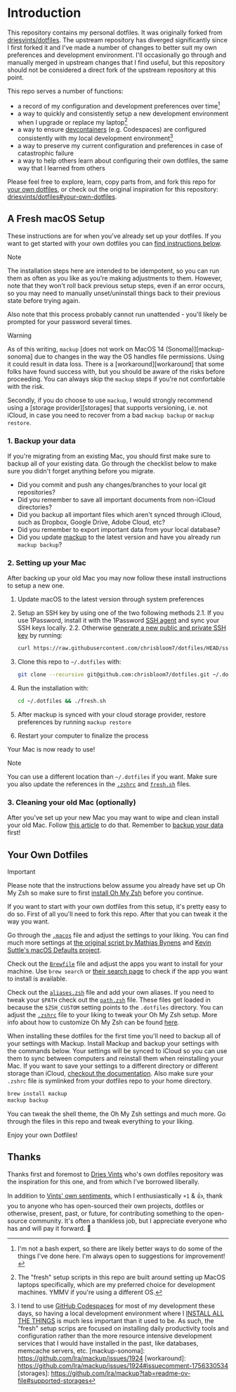 # Introduction

This repository contains my personal dotfiles. It was originally forked from [driesvints/dotfiles](https://github.com/driesvints/dotfiles). The upstream repository has diverged significantly since I first forked it and I've made a number of changes to better suit my own preferences and development environment. I'll occasionally go through and manually merged in upstream changes that I find useful, but this repository should not be considered a direct fork of the upstream repository at this point.

This repo serves a number of functions:

- a record of my configuration and development preferences over time[^bash-abilities]
- a way to quickly and consistently setup a new development environment when I upgrade or replace my laptop[^macos]
- a way to ensure [devcontainers](https://containers.dev/) (e.g. Codespaces) are configured consistently with my local development environment[^codespaces]
- a way to preserve my current configuration and preferences in case of catastrophic failure
- a way to help others learn about configuring their own dotfiles, the same way that I learned from others

Please feel free to explore, learn, copy parts from, and fork this repo for [your own dotfiles](#your-own-dotfiles), or check out the original inspiration for this repository: [driesvints/dotfiles#your-own-dotfiles](https://github.com/driesvints/dotfiles?tab=readme-ov-file#your-own-dotfiles).

## A Fresh macOS Setup

These instructions are for when you've already set up your dotfiles. If you want to get started with your own dotfiles you can [find instructions below](#your-own-dotfiles).

> [!NOTE]
> The installation steps here are intended to be idempotent, so you can run them as often as you like as you're making adjustments to them. However, note that they won't roll back previous setup steps, even if an error occurs, so you may need to manually unset/uninstall things back to their previous state before trying again.
>
> Also note that this process probably cannot run unattended - you'll likely be prompted for your password several times.

> [!WARNING]
> As of this writing, `mackup` [does not work on MacOS 14
> (Sonoma)][mackup-sonoma] due to changes in the way the OS handles file
> permissions. Using it could result in data loss. There is a
> [workaround][workaround] that some folks have found success with, but you
> should be aware of the risks before proceeding. You can always skip the
> `mackup` steps if you're not comfortable with the risk.
>
> Secondly, if you do choose to use `mackup`, I would strongly recommend using a
> [storage provider][storages] that supports versioning, i.e. not iCloud, in
> case you need to recover from a bad `mackup backup` or `mackup restore`.

### 1. Backup your data

If you're migrating from an existing Mac, you should first make sure to backup all of your existing data. Go through the checklist below to make sure you didn't forget anything before you migrate.

- Did you commit and push any changes/branches to your local git repositories?
- Did you remember to save all important documents from non-iCloud directories?
- Did you backup all important files which aren't synced through iCloud, such as Dropbox, Google Drive, Adobe Cloud, etc?
- Did you remember to export important data from your local database?
- Did you update [mackup](https://github.com/lra/mackup) to the latest version and have you already run `mackup backup`?

### 2. Setting up your Mac

After backing up your old Mac you may now follow these install instructions to setup a new one.

1. Update macOS to the latest version through system preferences
2. Setup an SSH key by using one of the two following methods
   2.1. If you use 1Password, install it with the 1Password [SSH agent](https://developer.1password.com/docs/ssh/get-started/#step-3-turn-on-the-1password-ssh-agent) and sync your SSH keys locally.
   2.2. Otherwise [generate a new public and private SSH key](https://docs.github.com/en/github/authenticating-to-github/generating-a-new-ssh-key-and-adding-it-to-the-ssh-agent) by running:

   ```zsh
   curl https://raw.githubusercontent.com/chrisbloom7/dotfiles/HEAD/ssh.sh | sh -s "<your-email-address>"
   ```

3. Clone this repo to `~/.dotfiles` with:

    ```zsh
    git clone --recursive git@github.com:chrisbloom7/dotfiles.git ~/.dotfiles
    ```

4. Run the installation with:

    ```zsh
    cd ~/.dotfiles && ./fresh.sh
    ```

5. After mackup is synced with your cloud storage provider, restore preferences by running `mackup restore`
6. Restart your computer to finalize the process

Your Mac is now ready to use!

> [!NOTE]
> You can use a different location than `~/.dotfiles` if you want. Make sure you also update the references in the [`.zshrc`](./.zshrc) and [`fresh.sh`](./fresh.sh) files.

### 3. Cleaning your old Mac (optionally)

After you've set up your new Mac you may want to wipe and clean install your old Mac. Follow [this article](https://support.apple.com/guide/mac-help/erase-and-reinstall-macos-mh27903/mac) to do that. Remember to [backup your data](#backup-your-data) first!

## Your Own Dotfiles

> [!IMPORTANT]
> Please note that the instructions below assume you already have set up Oh My Zsh so make sure to first [install Oh My Zsh](https://github.com/robbyrussell/oh-my-zsh#getting-started) before you continue.

If you want to start with your own dotfiles from this setup, it's pretty easy to do so. First of all you'll need to fork this repo. After that you can tweak it the way you want.

Go through the [`.macos`](./.macos) file and adjust the settings to your liking. You can find much more settings at [the original script by Mathias Bynens](https://github.com/mathiasbynens/dotfiles/blob/master/.macos) and [Kevin Suttle's macOS Defaults project](https://github.com/kevinSuttle/MacOS-Defaults).

Check out the [`Brewfile`](./Brewfile) file and adjust the apps you want to install for your machine. Use `brew search` or [their search page](https://formulae.brew.sh/cask/) to check if the app you want to install is available.

Check out the [`aliases.zsh`](./aliases.zsh) file and add your own aliases. If you need to tweak your `$PATH` check out the [`path.zsh`](./path.zsh) file. These files get loaded in because the `$ZSH_CUSTOM` setting points to the `.dotfiles` directory. You can adjust the [`.zshrc`](./.zshrc) file to your liking to tweak your Oh My Zsh setup. More info about how to customize Oh My Zsh can be found [here](https://github.com/robbyrussell/oh-my-zsh/wiki/Customization).

When installing these dotfiles for the first time you'll need to backup all of your settings with Mackup. Install Mackup and backup your settings with the commands below. Your settings will be synced to iCloud so you can use them to sync between computers and reinstall them when reinstalling your Mac. If you want to save your settings to a different directory or different storage than iCloud, [checkout the documentation](https://github.com/lra/mackup/blob/master/doc/README.md#storage). Also make sure your `.zshrc` file is symlinked from your dotfiles repo to your home directory.

```zsh
brew install mackup
mackup backup
```

You can tweak the shell theme, the Oh My Zsh settings and much more. Go through the files in this repo and tweak everything to your liking.

Enjoy your own Dotfiles!

## Thanks

Thanks first and foremost to [Dries Vints](https://github.com/driesvints) who's own dotfiles repository was the inspiration for this one, and from which I've borrowed liberally.

In addition to [Vints' own sentiments](https://github.com/driesvints/dotfiles?tab=readme-ov-file#thanks-to), which I enthusiastically `+1` & 👍, thank you to anyone who has open-sourced their own projects, dotfiles or otherwise, present, past, or future, for contributing something to the open-source community. It's often a thankless job, but I appreciate everyone who has and will pay it forward. 🙏

[^bash-abilities]: I'm not a bash expert, so there are likely better ways to do some of the things I've done here. I'm always open to suggestions for improvement!
[^macos]: The "fresh" setup scripts in this repo are built around setting up MacOS laptops specifically, which are my preferred choice for development machines. YMMV if you're using a different OS.
[^codespaces]: I tend to use [GitHub Codespaces](https://github.com/features/codespaces) for most of my development these days, so having a local development environment where I [INSTALL ALL THE THINGS](https://web.archive.org/web/20240807175656if_/https://www.simplybusiness.co.uk/wp-content/uploads/sites/3/2024/05/things.webp) is much less important than it used to be. As such, the "fresh" setup scrips are focused on installing daily productivity tools and configuration rather than the more resource intensive development services that I would have installed in the past, like databases, memcache servers, etc.
[mackup-sonoma]: https://github.com/lra/mackup/issues/1924
[workaround]: https://github.com/lra/mackup/issues/1924#issuecomment-1756330534
[storages]: https://github.com/lra/mackup?tab=readme-ov-file#supported-storages
